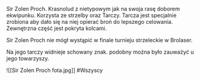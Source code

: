 Sir Zolen Proch. Krasnolud z nietypowym jak na swoja rasę doborem ekwipunku. Korzysta ze strzelby oraz Tarczy. Tarcza jest specjalnie zrobiona aby dało się na niej opierać broń do lepszego celowania. Zewnętrzna część jest pokryta kolcami.

Sir Zolen Proch nie mógł wystąpić w finale turnieju strzeleckie w Brolaser.

Na jego tarczy widnieje schowany znak. podobny można było zauważyć u jego towarzyszy.

![[Sir Zolen Proch fota.jpg]]
#Wszyscy
